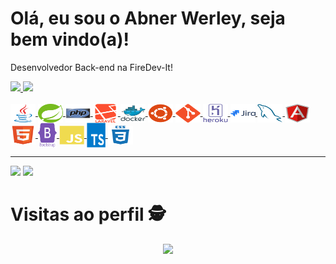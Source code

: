 # Olá, eu sou o Abner Werley, seja bem vindo(a)!
Desenvolvedor Back-end na FireDev-It!


<div>
  <a href="https://https://github.com/abnerwerley">
  <img height="175em" src="https://github-readme-stats.vercel.app/api?username=abnerwerley&show_icons=true&theme=outrun&include_all_commits=true&count_private=true"/>
  <img height="175em" src="https://github-readme-stats.vercel.app/api/top-langs/?username=abnerwerley&layout=compact&langs_count=7&theme=outrun"/>
</div>

 <div style="display: inline_block"><br>
  <img align="center" alt="Java" height="30" width="40" src="https://raw.githubusercontent.com/devicons/devicon/master/icons/java/java-original.svg">
  <img align="center" alt="Spring" height="30" width="40" src="https://raw.githubusercontent.com/devicons/devicon/master/icons/spring/spring-original.svg">
  <img align="center" alt="PHP" height="30" width="40" src="https://raw.githubusercontent.com/devicons/devicon/master/icons/php/php-original.svg">
  <img align="center" alt="Laravel" height="30" width="40" src="https://raw.githubusercontent.com/devicons/devicon/master/icons/laravel/laravel-plain-wordmark.svg">
  <img align="center" alt="Docker" height="30" width="40" src="https://raw.githubusercontent.com/devicons/devicon/master/icons/docker/docker-original-wordmark.svg">
  <img align="center" alt="Ubuntu" height="30" width="40" src="https://raw.githubusercontent.com/devicons/devicon/master/icons/ubuntu/ubuntu-plain.svg">
  <img align="center" alt="Git" height="30" width="40" src="https://github.com/devicons/devicon/blob/master/icons/git/git-original.svg">
  <img align="center" alt="Heroku" height="30" width="40" src="https://github.com/devicons/devicon/blob/master/icons/heroku/heroku-original-wordmark.svg">
  <img align="center" alt="Jira" height="30" width="40" src="https://github.com/devicons/devicon/blob/master/icons/jira/jira-original-wordmark.svg">
  <img align="center" alt="MySQL" height="30" width="40" src="https://raw.githubusercontent.com/devicons/devicon/master/icons/mysql/mysql-original.svg">
  <img align="center" alt="Angular" height="30" width="40" src="https://raw.githubusercontent.com/devicons/devicon/master/icons/angularjs/angularjs-original.svg">
  <img align="center" alt="HTML5" height="30" width="40" src="https://raw.githubusercontent.com/devicons/devicon/master/icons/html5/html5-original.svg">
  <img align="center" alt = Bootstrap width="30" height="40" src="https://raw.githubusercontent.com/devicons/devicon/master/icons/bootstrap/bootstrap-plain-wordmark.svg"> 
  <img align="center" alt="JavaScript" height="30" width="40" src="https://raw.githubusercontent.com/devicons/devicon/master/icons/javascript/javascript-plain.svg">
  <img align="center" alt = TypeScript width="30" height="40" src="https://raw.githubusercontent.com/devicons/devicon/master/icons/typescript/typescript-plain.svg">  
  <img align="center" alt="CSS3" height="30" width="40" src="https://raw.githubusercontent.com/devicons/devicon/master/icons/css3/css3-plain-wordmark.svg"> 
  
</div>

<hr>

[<img target="blank" src="https://img.shields.io/badge/linkedin-%230077B5.svg?&style=for-the-badge&logo=linkedin&logoColor=white"/>](https://www.linkedin.com/in/abnerwerleysilva/) 
[<img target="blank" src="https://img.shields.io/badge/-gmail-2EC866?style=for-the-badge&logo=gmail&logoColor=white" />](mailto:abnerwerley77@gmail.com)
    

# Visitas ao perfil :detective: <br>
 <p align="center"> 
   <img alingn="center" src="https://profile-counter.glitch.me/abnerwerley/count.svg" />
 </p> 
